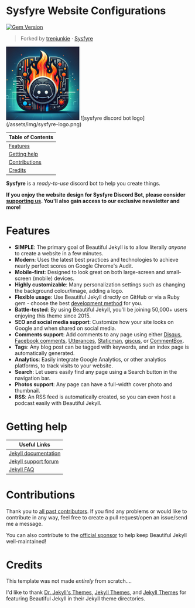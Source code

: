 # Sysfyre Website Configurations

[![Gem Version](https://badge.fury.io/rb/beautiful-jekyll-theme.svg)](https://badge.fury.io/rb/beautiful-jekyll-theme)

> Forked by [trenjunkie](https://github.com/dhmackey) &middot; [Sysfyre](https://sysfyre.com/)

<img src="/assets/img/sysfyre-logo.png" width="200" height="200">
![sysfyre discord bot logo](/assets/img/sysfyre-logo.png)

|   Table of Contents             |
|---------------------------------|
| [Features](#features)           |
| [Getting help](#getting-help)   |
| [Contributions](#contributions) |
| [Credits](#credits) |           |

**Sysfyre** is a *ready-to-use* discord bot to help you create things.

**If you enjoy the website design for Sysfyre Discord Bot, please consider [supporting us](https://sysfyre.com/support-us). You'll also gain access to our exclusive newsletter and more!**

# Features

- **SIMPLE**: The primary goal of Beautiful Jekyll is to allow literally *anyone* to create a website in a few minutes.
- **Modern**: Uses the latest best practices and technologies to achieve nearly perfect scores on Google Chrome's Audit.
- **Mobile-first**: Designed to look great on both large-screen and small-screen (mobile) devices.
- **Highly customizable**: Many personalization settings such as changing the background colour/image, adding a logo.
- **Flexible usage**: Use Beautiful Jekyll directly on GitHub or via a Ruby gem - choose the best [development method](#build-your-website-in-3-steps) for you.
- **Battle-tested**: By using Beautiful Jekyll, you'll be joining 50,000+ users enjoying this theme since 2015.
- **SEO and social media support**: Customize how your site looks on Google and when shared on social media.
- **Comments support**: Add comments to any page using either [Disqus](https://disqus.com/), [Facebook comments](https://developers.facebook.com/docs/plugins/comments), [Utterances](https://utteranc.es/), [Staticman](https://staticman.net), [giscus](https://giscus.app), or [CommentBox](https://commentbox.io/).
- **Tags**: Any blog post can be tagged with keywords, and an index page is automatically generated.
- **Analytics**: Easily integrate Google Analytics, or other analytics platforms, to track visits to your website.
- **Search**: Let users easily find any page using a Search button in the navigation bar.
- **Photos support**: Any page can have a full-width cover photo and thumbnail.
- **RSS**: An RSS feed is automatically created, so you can even host a podcast easily with Beautiful Jekyll.

# Getting help

|                      Useful Links                          |
|------------------------------------------------------------|
|     [Jekyll documentation](https://jekyllrb.com/)          |
|     [Jekyll support forum](https://talk.jekyllrb.com/)     |
|     [Jekyll FAQ](https://beautifuljekyll.com/faq)          |

# Contributions

Thank you to [all past contributors](https://github.com/daattali/beautiful-jekyll/graphs/contributors). If you find any problems or would like to contribute in any way, feel free to create a pull request/open an issue/send me a message.

You can also contribute to the [official sponsor](https://github.com/sponsors/daattali/sponsorships?tier_id=39856) to help keep Beautiful Jekyll well-maintained!

# Credits

This template was not made *entirely* from scratch....

I'd like to thank [Dr. Jekyll's Themes](https://drjekyllthemes.github.io/), [Jekyll Themes](http://jekyllthemes.org/), and [Jekyll Themes](http://jekyllrc.github.io/jekyllthemes/) for featuring Beautiful Jekyll in their Jekyll theme directories.

